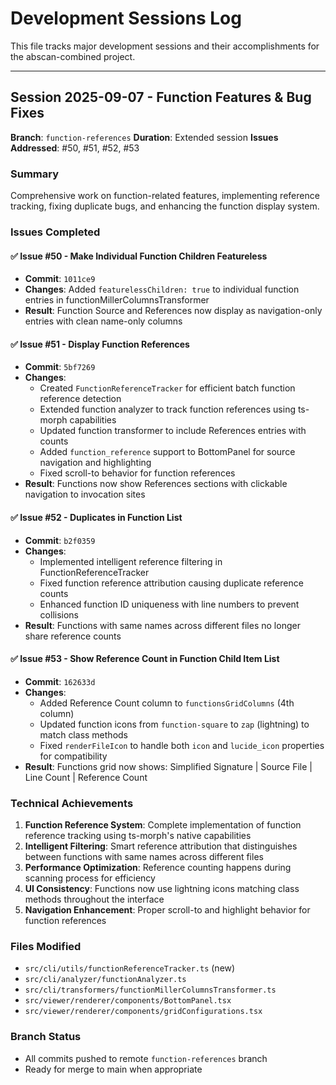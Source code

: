 # Development Sessions Log

This file tracks major development sessions and their accomplishments for the abscan-combined project.

---

## Session 2025-09-07 - Function Features & Bug Fixes

**Branch**: `function-references`
**Duration**: Extended session
**Issues Addressed**: #50, #51, #52, #53

### Summary
Comprehensive work on function-related features, implementing reference tracking, fixing duplicate bugs, and enhancing the function display system.

### Issues Completed

#### ✅ Issue #50 - Make Individual Function Children Featureless
- **Commit**: `1011ce9`
- **Changes**: Added `featurelessChildren: true` to individual function entries in functionMillerColumnsTransformer
- **Result**: Function Source and References now display as navigation-only entries with clean name-only columns

#### ✅ Issue #51 - Display Function References  
- **Commit**: `5bf7269`
- **Changes**: 
  - Created `FunctionReferenceTracker` for efficient batch function reference detection
  - Extended function analyzer to track function references using ts-morph capabilities
  - Updated function transformer to include References entries with counts
  - Added `function_reference` support to BottomPanel for source navigation and highlighting
  - Fixed scroll-to behavior for function references
- **Result**: Functions now show References sections with clickable navigation to invocation sites

#### ✅ Issue #52 - Duplicates in Function List
- **Commit**: `b2f0359` 
- **Changes**:
  - Implemented intelligent reference filtering in FunctionReferenceTracker
  - Fixed function reference attribution causing duplicate reference counts
  - Enhanced function ID uniqueness with line numbers to prevent collisions
- **Result**: Functions with same names across different files no longer share reference counts

#### ✅ Issue #53 - Show Reference Count in Function Child Item List
- **Commit**: `162633d`
- **Changes**:
  - Added Reference Count column to `functionsGridColumns` (4th column)
  - Updated function icons from `function-square` to `zap` (lightning) to match class methods
  - Fixed `renderFileIcon` to handle both `icon` and `lucide_icon` properties for compatibility
- **Result**: Functions grid now shows: Simplified Signature | Source File | Line Count | Reference Count

### Technical Achievements

1. **Function Reference System**: Complete implementation of function reference tracking using ts-morph's native capabilities
2. **Intelligent Filtering**: Smart reference attribution that distinguishes between functions with same names across different files  
3. **Performance Optimization**: Reference counting happens during scanning process for efficiency
4. **UI Consistency**: Functions now use lightning icons matching class methods throughout the interface
5. **Navigation Enhancement**: Proper scroll-to and highlight behavior for function references

### Files Modified
- `src/cli/utils/functionReferenceTracker.ts` (new)
- `src/cli/analyzer/functionAnalyzer.ts`
- `src/cli/transformers/functionMillerColumnsTransformer.ts`  
- `src/viewer/renderer/components/BottomPanel.tsx`
- `src/viewer/renderer/components/gridConfigurations.tsx`

### Branch Status
- All commits pushed to remote `function-references` branch
- Ready for merge to main when appropriate